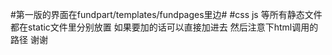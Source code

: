
#第一版的界面在fundpart/templates/fundpages里边#
#css js 等所有静态文件都在static文件里分别放置 如果要加的话可以直接加进去 然后注意下html调用的路径 谢谢
